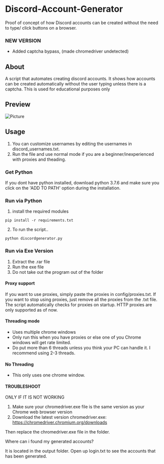 # Discord-Account-Generator
Proof of concept of how Discord accounts can be created without the need to type/ click buttons on a browser.

### NEW VERSION 
- Added captcha bypass, (made chromedriver undetected)

## About
A script that automates creating discord accounts. It shows how accounts can be created automatically without the user typing unless there is a captcha. This is used for educational purposes only

## Preview
![Picture](https://i.ibb.co/jWK1dpP/Captura.png)

## Usage
1. You can customize usernames by editing the usernames in discord_usernames.txt.
2. Run the file and use normal mode if you are a beginner/inexperienced with proxies and theading.

### Get Python
If you dont have python installed, download python 3.7.6
and make sure you click on the 'ADD TO PATH' option during
the installation.

### Run via Python
1. install the required modules
```
pip install -r requirements.txt
```

2. To run the script..
```
python discordgenerator.py
```

### Run via Exe Version
1. Extract the .rar file
2. Run the exe file 
3. Do not take out the program out of the folder


#### Proxy support
If you want to use proxies, simply paste the proxies in config/proxies.txt.  If you want to stop using proxies, just remove all the proxies from the .txt file. The script automatically checks for proxies on startup. HTTP proxies are only supported as of now.

#### Threading mode 
- Uses multiple chrome windows
- Only run this when you have proxies or else one of you Chrome windows will get rate limited.
- Do put more than 6 threads unless you think your PC can handle it. I recommend using 2-3 threads.

#### No Threading
- This only uses one chrome window. 


#### TROUBLESHOOT
ONLY IF IT IS NOT WORKING
1. Make sure your chromedriver.exe file is the same version as your Chrome web browser version
2. Download the latest version chromedriver.exe: https://chromedriver.chromium.org/downloads

Then replace the chromedriver.exe file in the folder.

Where can i found my generated accounts?

It is located in the output folder. Open up login.txt to see the accounts 
that has been generated.



